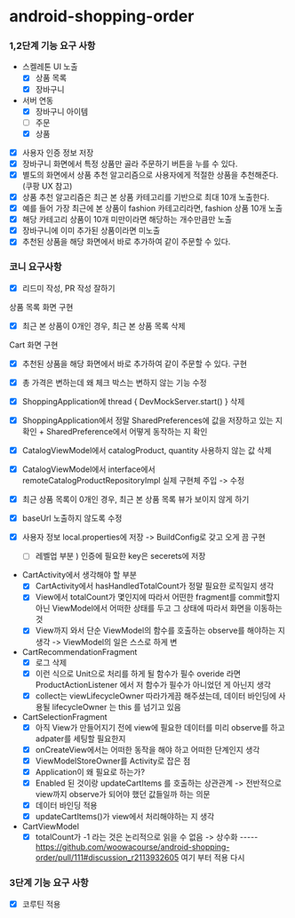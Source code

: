 # android-shopping-order

### 1,2단계 기능 요구 사항
- 스켈레톤 UI 노출
  - [x] 상품 목록
  - [x] 장바구니
- 서버 연동
  - [x] 장바구니 아이템
  - [ ] 주문
  - [x] 상품
- [x] 사용자 인증 정보 저장
- [x] 장바구니 화면에서 특정 상품만 골라 주문하기 버튼을 누를 수 있다.
- [x] 별도의 화면에서 상품 추천 알고리즘으로 사용자에게 적절한 상품을 추천해준다. (쿠팡 UX 참고)
- [x] 상품 추천 알고리즘은 최근 본 상품 카테고리를 기반으로 최대 10개 노출한다.
- [x] 예를 들어 가장 최근에 본 상품이 fashion 카테고리라면, fashion 상품 10개 노출
- [x] 해당 카테고리 상품이 10개 미만이라면 해당하는 개수만큼만 노출
- [x] 장바구니에 이미 추가된 상품이라면 미노출
- [x] 추천된 상품을 해당 화면에서 바로 추가하여 같이 주문할 수 있다.

### 코니 요구사항
- [x] 리드미 작성, PR 작성 잘하기

상품 목록 화면 구현
- [x] 최근 본 상품이 0개인 경우, 최근 본 상품 목록 삭제

Cart 화면 구현
- [x] 추천된 상품을 해당 화면에서 바로 추가하여 같이 주문할 수 있다. 구현
- [x] 총 가격은 변하는데 왜 체크 박스는 변하지 않는 기능 수정

- [x] ShoppingApplication에 thread { DevMockServer.start() } 삭제
- [x] ShoppingApplication에서 정말 SharedPreferences에 값을 저장하고 있는 지 확인 + SharedPreference에서 어떻게 동작하는 지 확인
- [x] CatalogViewModel에서 catalogProduct, quantity 사용하지 않는 값 삭제
- [x] CatalogViewModel에서 interface에서 remoteCatalogProductRepositoryImpl 실제 구현체 주입 -> 수정
- [x] 최근 상품 목록이 0개인 경우, 최근 본 상품 목록 뷰가 보이지 않게 하기
- [x] baseUrl 노출하지 않도록 수정
- [x] 사용자 정보 local.properties에 저장 -> BuildConfig로 갖고 오게 끔 구현
  - [ ] 레벨업 부분 ) 인증에 필요한 key은 secerets에 저장
- CartActivity에서 생각해야 할 부분
  - [x] CartActivity에서 hasHandledTotalCount가 정말 필요한 로직일지 생각
  - [x] View에서 totalCount가 몇인지에 따라서 어떤한 fragment를 commit할지 아닌 ViewModel에서 어떠한 상태를 두고 그 상태에 따라서 화면을 이동하는 것
  - [x] View까지 와서 단순 ViewModel의 함수를 호출하는 observe를 해야하는 지 생각 -> ViewModel의 일은 스스로 하게 변
- CartRecommendationFragment
  - [x] 로그 삭제 
  - [x] 이런 식으로 Unit으로 처리를 하게 될 함수가 필수 overide 라면 ProductActionListener 에서 저 함수가 필수가 아니었던 게 아닌지 생각
  - [x] collect는 viewLifecycleOwner 따라가게끔 해주셨는데, 데이터 바인딩에 사용될 lifecycleOwner 는 this 를 넘기고 있음
- CartSelectionFragment
  - [x] 아직 View가 만들어지기 전에 view에 필요한 데이터를 미리 observe를 하고 adpater를 세팅할 필요한지
  - [x] onCreateView에서는 어떠한 동작을 해야 하고 어떠한 단계인지 생각
  - [x] ViewModelStoreOwner를 Activity로 잡은 점
  - [x] Application이 왜 필요로 하는가?
  - [x] Enabled 된 것이랑 updateCartItems 를 호출하는 상관관계 -> 전반적으로 view까지 observe가 되어야 했던 값들일까 하는 의문
  - [x] 데이터 바인딩 적용
  - [x] updateCartItems()가 view에서 처리해야하는 지 생각
- CartViewModel
  - [x] totalCount가 -1 라는 것은 논리적으로 읽을 수 없음 -> 상수화
----- https://github.com/woowacourse/android-shopping-order/pull/111#discussion_r2113932605 여기 부터 적용 다시

### 3단계 기능 요구 사항
- [x] 코루틴 적용
